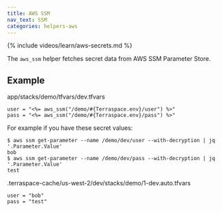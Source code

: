 ```yaml
---
title: AWS SSM
nav_text: SSM
categories: helpers-aws
---
```


{% include videos/learn/aws-secrets.md %}

The `aws_ssm` helper fetches secret data from AWS SSM Parameter Store.

## Example

app/stacks/demo/tfvars/dev.tfvars

    user = "<%= aws_ssm("/demo/#{Terraspace.env}/user") %>"
    pass = "<%= aws_ssm("/demo/#{Terraspace.env}/pass") %>"

For example if you have these secret values:

    $ aws ssm get-parameter --name /demo/dev/user --with-decryption | jq '.Parameter.Value'
    bob
    $ aws ssm get-parameter --name /demo/dev/pass --with-decryption | jq '.Parameter.Value'
    test

.terraspace-cache/us-west-2/dev/stacks/demo/1-dev.auto.tfvars

    user = "bob"
    pass = "test"
